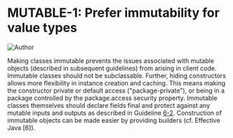 # MUTABLE-1: Prefer immutability for value types
![Author](https://img.shields.io/badge/Author-Oracle-blue.svg)


Making classes immutable prevents the issues associated with mutable objects (described in subsequent guidelines) from arising in client code. Immutable classes should not be subclassable. Further, hiding constructors allows more flexibility in instance creation and caching. This means making the constructor private or default access ("package-private"), or being in a package controlled by the package.access security property. Immutable classes themselves should declare fields final and protect against any mutable inputs and outputs as described in Guideline [6-2](../g6_02). Construction of immutable objects can be made easier by providing builders (cf. Effective Java [6]).


